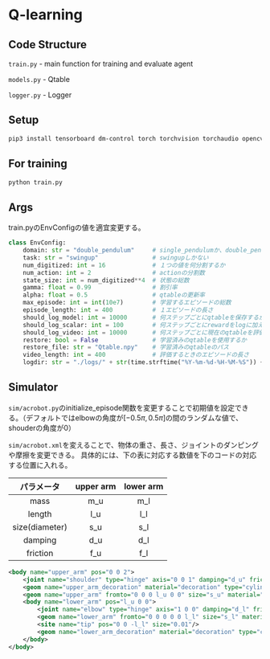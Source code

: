 # Q-learning
## Code Structure
`train.py` - main function for training and evaluate agent

`models.py` - Qtable

`logger.py` - Logger
## Setup
```bash
pip3 install tensorboard dm-control torch torchvision torchaudio opencv-python
```
## For training
```bash
python train.py
```

## Args
train.pyのEnvConfigの値を適宜変更する。

```python
class EnvConfig:
    domain: str = "double_pendulum"     # single_pendulumか、double_pendulum
    task: str = "swingup"               # swingupしかない
    num_digitized: int = 16             # １つの値を何分割するか
    num_action: int = 2                 # actionの分割数
    state_size: int = num_digitized**4  # 状態の総数
    gamma: float = 0.99                 # 割引率
    alpha: float = 0.5                  # qtableの更新率
    max_episode: int = int(10e7)        # 学習するエピソードの総数
    episode_length: int = 400           # １エピソードの長さ
    should_log_model: int = 10000       # 何ステップごとにqtableを保存するか
    should_log_scalar: int = 100        # 何ステップごとにrewardをlogに加えるか
    should_log_video: int = 10000       # 何ステップごとに現在のqtableを評価し動画にするか
    restore: bool = False               # 学習済みのqtableを使用するか
    restore_file: str = "Qtable.npy"    # 学習済みのqtableのパス
    video_length: int = 400             # 評価するときのエピソードの長さ
    logdir: str = "./logs/" + str(time.strftime("%Y-%m-%d-%H-%M-%S")) + "/" #logを残すディレクトリ
```

## Simulator
`sim/acrobot.py`のinitialize_episode関数を変更することで初期値を設定できる。（デフォルトではelbowの角度が$[-0.5\pi, 0.5\pi]$の間のランダムな値で、shouderの角度が$0$）

`sim/acrobot.xml`を変えることで、物体の重さ、長さ、ジョイントのダンピングや摩擦を変更できる。
具体的には、下の表に対応する数値を下のコードの対応する位置に入れる。

| パラメータ | upper arm | lower arm |
| :---: | :---: | :---: |
| mass | m_u | m_l |
| length | l_u | l_l |
| size(diameter) | s_u | s_l |
| damping | d_u | d_l |
| friction | f_u | f_l |

```xml
<body name="upper_arm" pos="0 0 2">
    <joint name="shoulder" type="hinge" axis="0 0 1" damping="d_u" frictionloss="f_u"/>
    <geom name="upper_arm_decoration" material="decoration" type="cylinder" fromto="0 0 -.01 0 0 .01" size="s_u" mass="0"/>
    <geom name="upper_arm" fromto="0 0 0 l_u 0 0" size="s_u" material="self" rgba="1 1 0 0.6" mass="m_u"/>
    <body name="lower_arm" pos="l_u 0 0">
        <joint name="elbow" type="hinge" axis="1 0 0" damping="d_l" frictionloss="f_l"/>
        <geom name="lower_arm" fromto="0 0 0 0 0 l_l" size="s_l" material="self" rgba="1 0 1 0.6" mass="m_l"/>
        <site name="tip" pos="0 0 -l_l" size="0.01"/>
        <geom name="lower_arm_decoration" material="decoration" type="cylinder" fromto="-.01 0 0 .01 0 0" size="s_l" mass="0"/>
    </body>
</body>
```